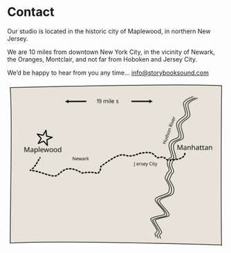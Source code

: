 # Contact

Our studio is located in the historic city of Maplewood, in northern New Jersey.

We are 10 miles from downtown New York City, in the vicinity of Newark, the Oranges, Montclair, and not far from Hoboken and Jersey City.

We’d be happy to hear from you any time… [info@storybooksound.com](mailto:info@storybooksound.com)

![Map Sketch](images/MapSketch.svg)
